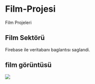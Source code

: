 <h1>Film-Projesi </h1>

Film Projeleri

<h2>Film Sektörü </h2>

Firebase ile veritabanı baglantısı saglandi.

<h2>film görüntüsü </h2>

![](film.gif)
